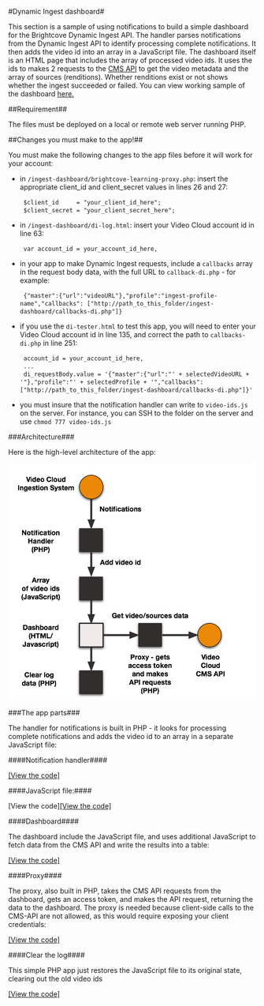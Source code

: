 #Dynamic Ingest dashboard#
<p>This section is a sample of using notifications to build a simple dashboard for the Brightcove Dynamic Ingest API. The handler parses notifications from the Dynamic Ingest API to identify processing complete notifications. It then adds the video id into an array in a JavaScript file. The dashboard itself is an HTML page that includes the array of processed video ids. It uses the ids to makes 2 requests to the <a href="//docs.brightcove.com/en/video-cloud/cms-api/getting-started/quick-start-cms.html">CMS API</a> to get the video metadata and the array of sources (renditions). Whether renditions exist or not shows whether the ingest succeeded or failed. You can view working sample of the dashboard <a href="//solutions.brightcove.com/bcls/di-api/di-log.html">here.</a></p>

##Requirement##

The files must be deployed on a local or remote web server running PHP.

##Changes you must make to the app!##
<p>You must make the following changes to the app files before it will work for your account:</p>

- in `/ingest-dashboard/brightcove-learning-proxy.php`: insert the appropriate client_id and client_secret values in lines 26 and 27:

  ```
   $client_id     = "your_client_id_here";
   $client_secret = "your_client_secret_here";
  ```

- in `/ingest-dashboard/di-log.html`: insert your Video Cloud account id in line 63:

  ```
   var account_id = your_account_id_here,
  ```

- in your app to make Dynamic Ingest requests, include a `callbacks` array in the request body data, with the full URL to `callback-di.php` - for example:

  ```
   {"master":{"url":"videoURL"},"profile":"ingest-profile-name","callbacks": ["http://path_to_this_folder/ingest-dashboard/callbacks-di.php"]}
  ```

- if you use the `di-tester.html` to test this app, you will need to enter your Video Cloud account id in line 135, and correct the path to `callbacks-di.php` in line 251:

  ```
   account_id = your_account_id_here,
   ...
   di_requestBody.value = '{"master":{"url":"' + selectedVideoURL + '"},"profile":"' + selectedProfile + '","callbacks": ["http://path_to_this_folder/ingest-dashboard/callbacks-di.php"]}'
  ```

- you must insure that the notification handler can write to `video-ids.js` on the server. For instance, you can SSH to the folder on the server and use `chmod 777 video-ids.js`

###Architecture###
<p>Here is the high-level architecture of the app: </p>

<p><img src="./assets/ingestion-dashboard-architecture.png"></p>

###The app parts###
<p>The handler for notifications is built in PHP - it looks for processing complete notifications and adds the video id to an array in a separate JavaScript file:</p>

####Notification handler####
<p><a href="https://github.com/BrightcoveLearning/dynamic-ingest-dashboard/blob/master/ingest-dashboard/callbacks-di.php">[View the code]</a></p>

####JavaScript file:####
<p>[View the code]<a href="https://github.com/BrightcoveLearning/dynamic-ingest-dashboard/blob/master/ingest-dashboard/video-ids.js">[View the code]</a></p>

####Dashboard####
<p>The dashboard include the JavaScript file, and uses additional JavaScript to fetch data from the CMS API and write the results into a table:</p>

<p><a href="https://github.com/BrightcoveLearning/dynamic-ingest-dashboard/blob/master/ingest-dashboard/di-log.html">[View the code]</a></p>

####Proxy####
<p>The proxy, also built in PHP, takes the CMS API requests from the dashboard, gets an access token, and makes the API request, returning the data to the dashboard. The proxy is needed because client-side calls to the CMS-API are not allowed, as this would require exposing your client credentials:</p>

<p><a href="https://github.com/BrightcoveLearning/dynamic-ingest-dashboard/blob/master/ingest-dashboard/brightcove-learning-proxy.php">[View the code]</a></p>

####Clear the log####
<p>This simple PHP app just restores the JavaScript file to its original state, clearing out the old video ids</p>

<p><a href="https://github.com/BrightcoveLearning/dynamic-ingest-dashboard/blob/master/ingest-dashboard/clear-log.php">[View the code]</a></p>
